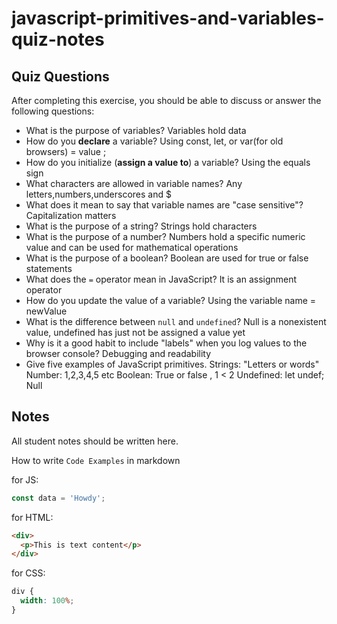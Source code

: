 # javascript-primitives-and-variables-quiz-notes

## Quiz Questions

After completing this exercise, you should be able to discuss or answer the following questions:

- What is the purpose of variables?
  Variables hold data
- How do you **declare** a variable?
  Using const, let, or var(for old browsers) = value ;
- How do you initialize (**assign a value to**) a variable?
  Using the equals sign
- What characters are allowed in variable names?
  Any letters,numbers,underscores and $
- What does it mean to say that variable names are "case sensitive"?
  Capitalization matters
- What is the purpose of a string?
  Strings hold characters
- What is the purpose of a number?
  Numbers hold a specific numeric value and can be used for mathematical operations
- What is the purpose of a boolean?
  Boolean are used for true or false statements
- What does the `=` operator mean in JavaScript?
  It is an assignment operator
- How do you update the value of a variable?
  Using the variable name = newValue
- What is the difference between `null` and `undefined`?
  Null is a nonexistent value, undefined has just not be assigned a value yet
- Why is it a good habit to include "labels" when you log values to the browser console?
  Debugging and readability
- Give five examples of JavaScript primitives.
  Strings: "Letters or words"
  Number: 1,2,3,4,5 etc
  Boolean: True or false , 1 < 2
  Undefined: let undef;
  Null

## Notes

All student notes should be written here.

How to write `Code Examples` in markdown

for JS:

```javascript
const data = 'Howdy';
```

for HTML:

```html
<div>
  <p>This is text content</p>
</div>
```

for CSS:

```css
div {
  width: 100%;
}
```
